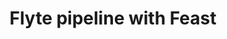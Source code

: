 ---
title: Flyte pipeline with Feast
weight: 1
variants: +flyte -serverless -byoc -selfmanaged
layout: py_example
example_file: /external/unionai-examples/flyte-tutorials/feast_integration/feast_integration/feast_workflow.py
---